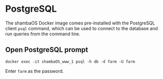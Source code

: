 # PostgreSQL

The shambaOS Docker image comes pre-installed with the PostgreSQL client `psql`
command, which can be used to connect to the database and run queries from
the command line.

## Open PostgreSQL prompt

    docker exec -it shambaOS_www_1 psql -h db -d farm -U farm

Enter `farm` as the password.
